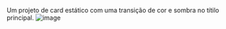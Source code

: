 Um projeto de card estático com uma transição de cor e sombra no títilo principal.
![image](https://github.com/TheProgLucas/Static-view-card/assets/168312989/4677f49a-846b-4190-b6d9-1a86202042eb)
